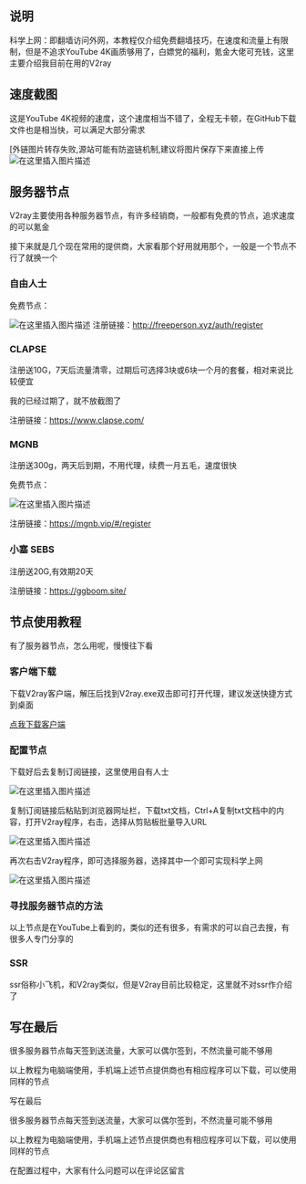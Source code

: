 ﻿## 说明

科学上网：即翻墙访问外网，本教程仅介绍免费翻墙技巧，在速度和流量上有限制，但是不追求YouTube 4K画质够用了，白嫖党的福利，氪金大佬可充钱，这里主要介绍我目前在用的V2ray

## 速度截图

这是YouTube 4K视频的速度，这个速度相当不错了，全程无卡顿，在GitHub下载文件也是相当快，可以满足大部分需求

[外链图片转存失败,源站可能有防盗链机制,建议将图片保存下来直接上传
![在这里插入图片描述](https://img-blog.csdnimg.cn/2021040718521668.png?x-oss-process=image/watermark,type_ZmFuZ3poZW5naGVpdGk,shadow_10,text_aHR0cHM6Ly9ibG9nLmNzZG4ubmV0L2xwaDE5MTIwODAxMjI=,size_16,color_FFFFFF,t_70)



## 服务器节点

V2ray主要使用各种服务器节点，有许多经销商，一般都有免费的节点，追求速度的可以氪金

接下来就是几个现在常用的提供商，大家看那个好用就用那个，一般是一个节点不行了就换一个

### 自由人士

免费节点：

![在这里插入图片描述](https://img-blog.csdnimg.cn/20210407185215868.png?x-oss-process=image/watermark,type_ZmFuZ3poZW5naGVpdGk,shadow_10,text_aHR0cHM6Ly9ibG9nLmNzZG4ubmV0L2xwaDE5MTIwODAxMjI=,size_16,color_FFFFFF,t_70)
注册链接：http://freeperson.xyz/auth/register

### CLAPSE

注册送10G，7天后流量清零，过期后可选择3块或6块一个月的套餐，相对来说比较便宜

我的已经过期了，就不放截图了

注册链接：https://www.clapse.com/

### MGNB

注册送300g，两天后到期，不用代理，续费一月五毛，速度很快

免费节点：

![在这里插入图片描述](https://img-blog.csdnimg.cn/20210407185215843.png?x-oss-process=image/watermark,type_ZmFuZ3poZW5naGVpdGk,shadow_10,text_aHR0cHM6Ly9ibG9nLmNzZG4ubmV0L2xwaDE5MTIwODAxMjI=,size_16,color_FFFFFF,t_70)

注册链接：https://mgnb.vip/#/register

### 小塞 SEBS

注册送20G,有效期20天

注册链接：https://ggboom.site/

## 节点使用教程

有了服务器节点，怎么用呢，慢慢往下看

### 客户端下载

下载V2ray客户端，解压后找到V2ray.exe双击即可打开代理，建议发送快捷方式到桌面

[点我下载客户端](http://www.liph.top/upload/files/2021/04/03/123728_3_3.zip)

### 配置节点

下载好后去复制订阅链接，这里使用自有人士

![在这里插入图片描述](https://img-blog.csdnimg.cn/20210407185215774.png?x-oss-process=image/watermark,type_ZmFuZ3poZW5naGVpdGk,shadow_10,text_aHR0cHM6Ly9ibG9nLmNzZG4ubmV0L2xwaDE5MTIwODAxMjI=,size_16,color_FFFFFF,t_70)

复制订阅链接后粘贴到浏览器网址栏，下载txt文档，Ctrl+A复制txt文档中的内容，打开V2ray程序，右击，选择从剪贴板批量导入URL

![在这里插入图片描述](https://img-blog.csdnimg.cn/20210407185215727.png)

再次右击V2ray程序，即可选择服务器，选择其中一个即可实现科学上网

![在这里插入图片描述](https://img-blog.csdnimg.cn/20210407185215727.png)

### 寻找服务器节点的方法

以上节点是在YouTube上看到的，类似的还有很多，有需求的可以自己去搜，有很多人专门分享的

### SSR

ssr俗称小飞机，和V2ray类似，但是V2ray目前比较稳定，这里就不对ssr作介绍了

## 写在最后

很多服务器节点每天签到送流量，大家可以偶尔签到，不然流量可能不够用

以上教程为电脑端使用，手机端上述节点提供商也有相应程序可以下载，可以使用同样的节点

 写在最后

很多服务器节点每天签到送流量，大家可以偶尔签到，不然流量可能不够用

以上教程为电脑端使用，手机端上述节点提供商也有相应程序可以下载，可以使用同样的节点

在配置过程中，大家有什么问题可以在评论区留言
